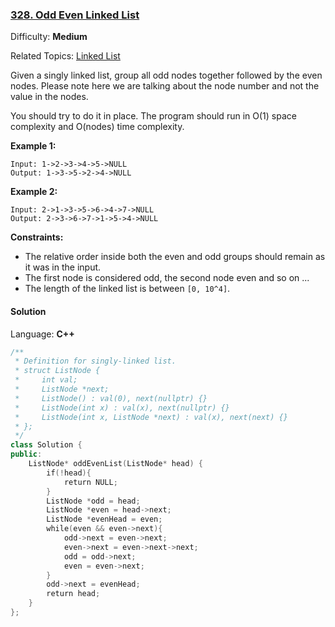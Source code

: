 ### [328\. Odd Even Linked List](https://leetcode.com/problems/odd-even-linked-list/)

Difficulty: **Medium**

Related Topics: [Linked List](https://leetcode.com/tag/linked-list/)

Given a singly linked list, group all odd nodes together followed by the even nodes. Please note here we are talking about the node number and not the value in the nodes.

You should try to do it in place. The program should run in O(1) space complexity and O(nodes) time complexity.

**Example 1:**

```
Input: 1->2->3->4->5->NULL
Output: 1->3->5->2->4->NULL
```

**Example 2:**

```
Input: 2->1->3->5->6->4->7->NULL
Output: 2->3->6->7->1->5->4->NULL
```

**Constraints:**

- The relative order inside both the even and odd groups should remain as it was in the input.
- The first node is considered odd, the second node even and so on ...
- The length of the linked list is between `[0, 10^4]`.

#### Solution

Language: **C++**

```c++
/**
 * Definition for singly-linked list.
 * struct ListNode {
 *     int val;
 *     ListNode *next;
 *     ListNode() : val(0), next(nullptr) {}
 *     ListNode(int x) : val(x), next(nullptr) {}
 *     ListNode(int x, ListNode *next) : val(x), next(next) {}
 * };
 */
class Solution {
public:
    ListNode* oddEvenList(ListNode* head) {
        if(!head){
            return NULL;
        }
        ListNode *odd = head;
        ListNode *even = head->next;
        ListNode *evenHead = even;
        while(even && even->next){
            odd->next = even->next;
            even->next = even->next->next;
            odd = odd->next;
            even = even->next;
        }
        odd->next = evenHead;
        return head;
    }
};
```
